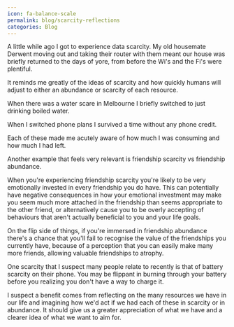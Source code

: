 ```yaml
---
icon: fa-balance-scale
permalink: blog/scarcity-reflections
categories: Blog
---
```


A little while ago I got to experience data scarcity. My old housemate Derwent moving out and taking their router with them meant our house was briefly returned to the days of yore, from before the Wi's and the Fi's were plentiful.

It reminds me greatly of the ideas of scarcity and how quickly humans will adjust to either an abundance or scarcity of each resource.

When there was a water scare in Melbourne I briefly switched to just drinking boiled water.

When I switched phone plans I survived a time without any phone credit.

Each of these made me acutely aware of how much I was consuming and how much I had left.

Another example that feels very relevant is friendship scarcity vs friendship abundance.

When you're experiencing friendship scarcity you're likely to be very emotionally invested in every friendship you do have. This can potentially have negative consequences in how your emotional investment may make you seem much more attached in the friendship than seems appropriate to the other friend, or alternatively cause you to be overly accepting of behaviours that aren't actually beneficial to you and your life goals.

On the flip side of things, if you're immersed in friendship abundance there's a chance that you'll fail to recognise the value of the friendships you currently have, because of a perception that you can easily make many more friends, allowing valuable friendships to atrophy.

One scarcity that I suspect many people relate to recently is that of battery scarcity on their phone. You may be flippant in burning through your battery before you realizing you don't have a way to charge it.

I suspect a benefit comes from reflecting on the many resources we have in our life and imagining how we'd act if we had each of these in scarcity or in abundance. It should give us a greater appreciation of what we have and a clearer idea of what we want to aim for.
